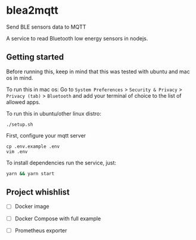 # blea2mqtt
Send BLE sensors data to MQTT

A service to read Bluetooth low energy sensors in nodejs.


## Getting started

Before running this, keep in mind that this was tested with
ubuntu and mac os in mind.

To run this in mac os:
Go to `System Preferences` > `Security & Privacy` > `Privacy (tab)` > `Bluetooth` 
and add your terminal of choice to the list of allowed apps.

To run this in ubuntu/other linux distro:
```shell
./setup.sh
```

First, configure your mqtt server
```shell
cp .env.example .env
vim .env
```


To install dependencies run the service, just:

```sh
yarn && yarn start
```

## Project whishlist

 - [ ] Docker image

 - [ ] Docker Compose with full example

 - [ ] Prometheus exporter
